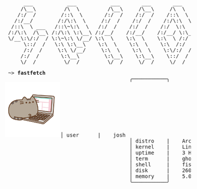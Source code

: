 <pre>
      ___           ___           ___       ___       ___     
     /\__\         /\  \         /\__\     /\__\     /\  \    
    /:/  /        /::\  \       /:/  /    /:/  /    /::\  \   
   /:/__/        /:/\:\  \     /:/  /    /:/  /    /:/\:\  \  
  /::\  \ ___   /::\~\:\  \   /:/  /    /:/  /    /:/  \:\  \ 
 /:/\:\  /\__\ /:/\:\ \:\__\ /:/__/    /:/__/    /:/__/ \:\__\
 \/__\:\/:/  / \:\~\:\ \/__/ \:\  \    \:\  \    \:\  \ /:/  /
      \::/  /   \:\ \:\__\    \:\  \    \:\  \    \:\  /:/  / 
      /:/  /     \:\ \/__/     \:\  \    \:\  \    \:\/:/  /  
     /:/  /       \:\__\        \:\__\    \:\__\    \::/  /   
     \/__/         \/__/         \/__/     \/__/     \/__/    
</pre>

<pre>
 ~> <strong>fastfetch</strong>
                                        ╭───────────╮
<img src="kitty.png" alt="kitty.png" width="150">│ user      |    josh
                                        │ distro    |    Arch BTW
                                        │ kernel    |    Linux 6.13.7-3
                                        │ uptime    |    3 Hrs 44 Mins
                                        │ term      |    ghostty
                                        │ shell     |    fish
                                        │ disk      |    260.50 GiB (28%)
                                        │ memory    |    5.06 GiB (16%)
                                        ╰───────────╯
</pre>
